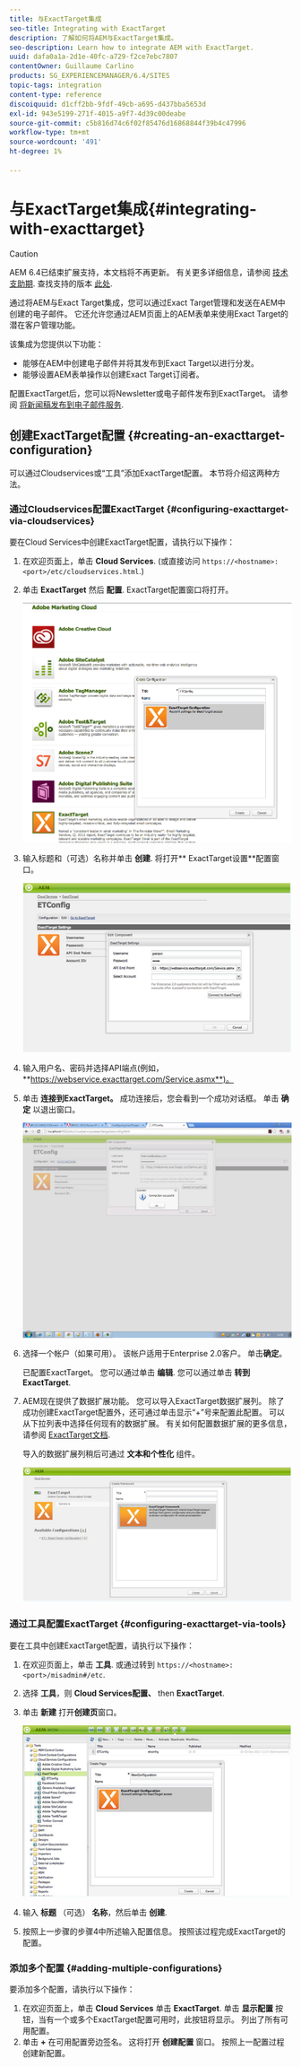 ```yaml
---
title: 与ExactTarget集成
seo-title: Integrating with ExactTarget
description: 了解如何将AEM与ExactTarget集成。
seo-description: Learn how to integrate AEM with ExactTarget.
uuid: dafa0a1a-2d1e-40fc-a729-f2ce7ebc7807
contentOwner: Guillaume Carlino
products: SG_EXPERIENCEMANAGER/6.4/SITES
topic-tags: integration
content-type: reference
discoiquuid: d1cff2bb-9fdf-49cb-a695-d437bba5653d
exl-id: 943e5199-271f-4015-a9f7-4d39c00deabe
source-git-commit: c5b816d74c6f02f85476d16868844f39b4c47996
workflow-type: tm+mt
source-wordcount: '491'
ht-degree: 1%

---
```


# 与ExactTarget集成{#integrating-with-exacttarget}

>[!CAUTION]
>
>AEM 6.4已结束扩展支持，本文档将不再更新。 有关更多详细信息，请参阅 [技术支助期](https://helpx.adobe.com/cn/support/programs/eol-matrix.html). 查找支持的版本 [此处](https://experienceleague.adobe.com/docs/).

通过将AEM与Exact Target集成，您可以通过Exact Target管理和发送在AEM中创建的电子邮件。 它还允许您通过AEM页面上的AEM表单来使用Exact Target的潜在客户管理功能。

该集成为您提供以下功能：

* 能够在AEM中创建电子邮件并将其发布到Exact Target以进行分发。
* 能够设置AEM表单操作以创建Exact Target订阅者。

配置ExactTarget后，您可以将Newsletter或电子邮件发布到ExactTarget。 请参阅 [将新闻稿发布到电子邮件服务](/help/sites-authoring/personalization.md).

## 创建ExactTarget配置 {#creating-an-exacttarget-configuration}

可以通过Cloudservices或“工具”添加ExactTarget配置。 本节将介绍这两种方法。

### 通过Cloudservices配置ExactTarget {#configuring-exacttarget-via-cloudservices}

要在Cloud Services中创建ExactTarget配置，请执行以下操作：

1. 在欢迎页面上，单击 **Cloud Services**. (或直接访问 `https://<hostname>:<port>/etc/cloudservices.html`.)
1. 单击 **ExactTarget** 然后 **配置**. ExactTarget配置窗口将打开。

   ![chlimage_1-182](assets/chlimage_1-182.png)

1. 输入标题和（可选）名称并单击 **创建**. 将打开** ExactTarget设置**配置窗口。

   ![chlimage_1-31](assets/chlimage_1-31.jpeg)

1. 输入用户名、密码并选择API端点(例如， **https://webservice.exacttarget.com/Service.asmx**)。
1. 单击 **连接到ExactTarget。** 成功连接后，您会看到一个成功对话框。 单击 **确定** 以退出窗口。

   ![chlimage_1-32](assets/chlimage_1-32.jpeg)

1. 选择一个帐户（如果可用）。 该帐户适用于Enterprise 2.0客户。 单击&#x200B;**确定**。

   已配置ExactTarget。 您可以通过单击 **编辑**. 您可以通过单击 **转到ExactTarget**.

1. AEM现在提供了数据扩展功能。 您可以导入ExactTarget数据扩展列。 除了成功创建ExactTarget配置外，还可通过单击显示“+”号来配置此配置。 可以从下拉列表中选择任何现有的数据扩展。 有关如何配置数据扩展的更多信息，请参阅 [ExactTarget文档](https://help.exacttarget.com/en/documentation/exacttarget/subscribers/data_extensions_and_data_relationships).

   导入的数据扩展列稍后可通过 **文本和个性化** 组件。

   ![chlimage_1-33](assets/chlimage_1-33.jpeg)

### 通过工具配置ExactTarget {#configuring-exacttarget-via-tools}

要在工具中创建ExactTarget配置，请执行以下操作：

1. 在欢迎页面上，单击 **工具**. 或通过转到 `https://<hostname>:<port>/misadmin#/etc`.
1. 选择 **工具**，则 **Cloud Services配置、** then **ExactTarget**.
1. 单击 **新建** 打开**创建页**窗口。

   ![chlimage_1-34](assets/chlimage_1-34.jpeg)

1. 输入 **标题** （可选） **名称**，然后单击 **创建**.
1. 按照上一步骤的步骤4中所述输入配置信息。 按照该过程完成ExactTarget的配置。

### 添加多个配置 {#adding-multiple-configurations}

要添加多个配置，请执行以下操作：

1. 在欢迎页面上，单击 **Cloud Services** 单击 **ExactTarget**. 单击 **显示配置** 按钮，当有一个或多个ExactTarget配置可用时，此按钮将显示。 列出了所有可用配置。
1. 单击 **+** 在可用配置旁边签名。 这将打开 **创建配置** 窗口。 按照上一配置过程创建新配置。
